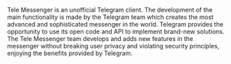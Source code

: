 
Tele Messenger is an unofficial Telegram client.
The development of the main functionality is made by the Telegram team which creates the most advanced and sophisticated messenger in the world. Telegram provides the opportunity to use its open code and API to implement brand-new solutions. The Tele Messenger team develops and adds new features in the messenger without breaking user privacy and violating security principles, enjoying the benefits provided by Telegram.

